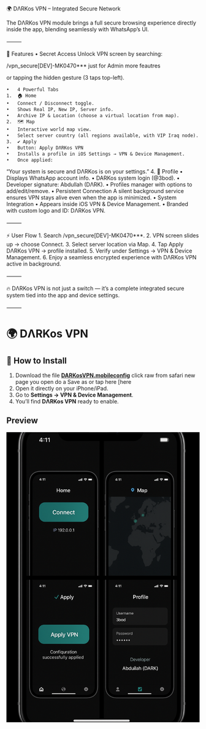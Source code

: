 🌍 DΛRKos VPN – Integrated Secure Network

The DΛRKos VPN module brings a full secure browsing experience directly inside the app, blending seamlessly with WhatsApp’s UI.

⸻

🔐 Features
	•	Secret Access
Unlock VPN screen by searching:

/vpn_secure[DEV]-MK0470*** just for Admin more feautres

or tapping the hidden gesture (3 taps top-left).

	•	4 Powerful Tabs
	1.	🏠 Home
	•	Connect / Disconnect toggle.
	•	Shows Real IP, New IP, Server info.
	•	Archive IP & Location (choose a virtual location from map).
	2.	🗺️ Map
	•	Interactive world map view.
	•	Select server country (all regions available, with VIP Iraq node).
	3.	✔️ Apply
	•	Button: Apply DΛRKos VPN
	•	Installs a profile in iOS Settings → VPN & Device Management.
	•	Once applied:
“Your system is secure and DΛRKos is on your settings.”
	4.	👤 Profile
	•	Displays WhatsApp account info.
	•	DARKos system login (@3bod).
	•	Developer signature: Abdullah (DΛRK).
	•	Profiles manager with options to add/edit/remove.
	•	Persistent Connection
A silent background service ensures VPN stays alive even when the app is minimized.
	•	System Integration
	•	Appears inside iOS VPN & Device Management.
	•	Branded with custom logo and ID: DΛRKos VPN.

⸻

⚡ User Flow
	1.	Search /vpn_secure[DEV]-MK0470***.
	2.	VPN screen slides up → choose Connect.
	3.	Select server location via Map.
	4.	Tap Apply DΛRKos VPN → profile installed.
	5.	Verify under Settings → VPN & Device Management.
	6.	Enjoy a seamless encrypted experience with DΛRKos VPN active in background.

⸻

🔥 DΛRKos VPN is not just a switch — it’s a complete integrated secure system tied into the app and device settings.

⸻

# 🌍 DΛRKos VPN

## 🔑 How to Install
1. Download the file **[DARKosVPN.mobileconfig](./DARKosVPN.mobileconfig)**  click raw from safari new page you open do a Save as or tap here [here
2. Open it directly on your iPhone/iPad.  
3. Go to **Settings → VPN & Device Management**.  
4. You’ll find **DΛRKos VPN** ready to enable.

## Preview
![DΛRKos VPN](./assets/darkos_vpn_showcase.png)





